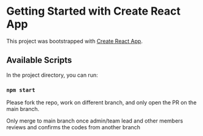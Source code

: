 # Getting Started with Create React App

This project was bootstrapped with [Create React App](https://github.com/facebook/create-react-app).

## Available Scripts

In the project directory, you can run:

### `npm start`

Please fork the repo, work on different branch, and only open the PR on the main branch.

Only merge to main branch once admin/team lead and other members reviews and confirms the codes from another branch
